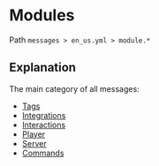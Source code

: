 # Modules
Path `messages > en_us.yml > module.*`

## Explanation
The main category of all messages:
- [Tags](/en/messages/en_us/module/tag/)
- [Integrations](/en/messages/en_us/module/integration/)
- [Interactions](/en/messages/en_us/module/interaction/)
- [Player](/en/messages/en_us/module/player/)
- [Server](/en/messages/en_us/module/server/)
- [Commands](/en/messages/en_us/module/command/)